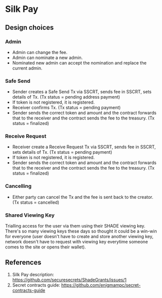 # Silk Pay
## Design choices
### Admin 
* Admin can change the fee.
* Admin can nominate a new admin.
* Nominated new admin can accept the nomination and replace the current admin.

### Safe Send
* Sender creates a Safe Send Tx via SSCRT, sends fee in SSCRT, sets details of Tx. (Tx status = pending address payment)
* If token is not registered, it is registered.
* Receiver confirms Tx. (Tx status = pending payment)
* Sender sends the correct token and amount and the contract forwards that to the receiver and the contract sends the fee to the treasury. (Tx status = finalized)

### Receive Request
* Receiver create a Receive Request Tx via SSCRT, sends fee in SSCRT, sets details of Tx. (Tx status = pending payment)
* If token is not registered, it is registered.
* Sender sends the correct token and amount and the contract forwards that to the receiver and the contract sends the fee to the treasury. (Tx status = finalized)

### Cancelling
* Either party can cancel the Tx and the fee is sent back to the creator. (Tx status = cancelled)

### Shared Viewing Key
Trialling access for the user via them using their SHADE viewing key. There's so many viewing keys these days so thought it could be a win-win for everyone (user doesn't have to create and store another viewing key, network doesn't have to request with viewing key everytime someone comes to the site or opens their wallet).

## References
1. Silk Pay description: https://github.com/securesecrets/ShadeGrants/issues/1
2. Secret contracts guide: https://github.com/enigmampc/secret-contracts-guide
